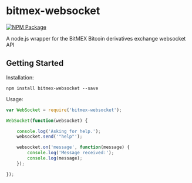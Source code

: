 # bitmex-websocket

[![NPM Package](https://img.shields.io/npm/v/bitmex-websocket.svg?style=flat-square)](https://www.npmjs.org/package/bitmex-websocket)

A node.js wrapper for the BitMEX Bitcoin derivatives exchange websocket API

## Getting Started

Installation:

```
npm install bitmex-websocket --save
```

Usage:

```javascript
var WebSocket = require('bitmex-websocket');

WebSocket(function(websocket) {

    console.log('Asking for help.');
    websocket.send('"help"');

    websocket.on('message', function(message) {
        console.log('Message received:');
        console.log(message);
    });

});
```
